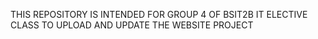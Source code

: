 THIS REPOSITORY IS INTENDED FOR GROUP 4 OF BSIT2B IT ELECTIVE CLASS TO UPLOAD AND UPDATE THE WEBSITE PROJECT
